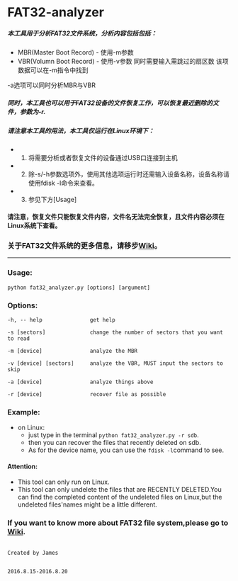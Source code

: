 # FAT32-analyzer

##### 本工具用于分析FAT32文件系统，分析内容包括包括：
* MBR(Master Boot Record) - 使用-m参数
* VBR(Volumn Boot Record) - 使用-v参数 同时需要输入需跳过的扇区数 该项数据可以在-m指令中找到

-a选项可以同时分析MBR与VBR

##### 同时，本工具也可以用于FAT32设备的文件恢复工作，可以恢复最近删除的文件，参数为-r.

##### 请注意本工具的用法，本工具仅运行在Linux环境下：
* 1. 将需要分析或者恢复文件的设备通过USB口连接到主机
* 2. 除-s/-h参数选项外，使用其他选项运行时还需输入设备名称，设备名称请使用fdisk -l命令来查看。
* 3. 参见下方[Usage]

#### 请注意，恢复文件只能恢复文件内容，文件名无法完全恢复，且文件内容必须在Linux系统下查看。

### 关于FAT32文件系统的更多信息，请移步[Wiki](https://github.com/Jameeeees/FAT32-analyzer/wiki/FAT32-reference)。
---

	
### Usage: 
	python fat32_analyzer.py [options] [argument]
	

### Options: 
```
-h, -- help               get help                 

-s [sectors]              change the number of sectors that you want to read 

-m [device]               analyze the MBR                         

-v [device] [sectors]     analyze the VBR, MUST input the sectors to skip

-a [device]               analyze things above                    

-r [device]               recover file as possible       
```


### Example:
* on Linux:
	* just type in the terminal ```python fat32_analyzer.py -r sdb```.
	* then you can recover the files that recently deleted on sdb.
	* As for the device name, you can use the ``` fdisk -l ```command to see.

#### Attention:
* This tool can only run on Linux.
* This tool can only undelete the files that are RECENTLY DELETED.You can find the completed content of the undeleted files on Linux,but the undeleted files'names might be a little different.

### If you want to know more about FAT32 file system,please go to [Wiki](https://github.com/Jameeeees/FAT32-analyzer/wiki/FAT32-reference).

```
                                                                            Created by James 
                                                                            
                                                                            2016.8.15-2016.8.20
```
